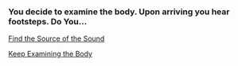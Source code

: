 ### You decide to examine the body. Upon arriving you hear footsteps. Do You...

[Find the Source of the Sound](follow-sound/follow-sound.md)

[Keep Examining the Body](continue-examination/continue-examination.md)
